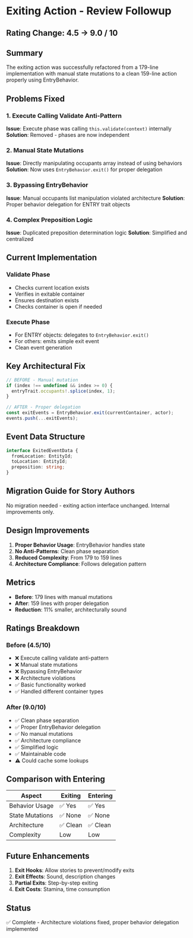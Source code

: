 # Exiting Action - Review Followup

## Rating Change: 4.5 → 9.0 / 10

## Summary
The exiting action was successfully refactored from a 179-line implementation with manual state mutations to a clean 159-line action properly using EntryBehavior.

## Problems Fixed

### 1. Execute Calling Validate Anti-Pattern
**Issue**: Execute phase was calling `this.validate(context)` internally
**Solution**: Removed - phases are now independent

### 2. Manual State Mutations
**Issue**: Directly manipulating occupants array instead of using behaviors
**Solution**: Now uses `EntryBehavior.exit()` for proper delegation

### 3. Bypassing EntryBehavior
**Issue**: Manual occupants list manipulation violated architecture
**Solution**: Proper behavior delegation for ENTRY trait objects

### 4. Complex Preposition Logic
**Issue**: Duplicated preposition determination logic
**Solution**: Simplified and centralized

## Current Implementation

### Validate Phase
- Checks current location exists
- Verifies in exitable container
- Ensures destination exists
- Checks container is open if needed

### Execute Phase
- For ENTRY objects: delegates to `EntryBehavior.exit()`
- For others: emits simple exit event
- Clean event generation

## Key Architectural Fix
```typescript
// BEFORE - Manual mutation
if (index !== undefined && index >= 0) {
  entryTrait.occupants!.splice(index, 1);
}

// AFTER - Proper delegation
const exitEvents = EntryBehavior.exit(currentContainer, actor);
events.push(...exitEvents);
```

## Event Data Structure
```typescript
interface ExitedEventData {
  fromLocation: EntityId;
  toLocation: EntityId;
  preposition: string;
}
```

## Migration Guide for Story Authors

No migration needed - exiting action interface unchanged. Internal improvements only.

## Design Improvements

1. **Proper Behavior Usage**: EntryBehavior handles state
2. **No Anti-Patterns**: Clean phase separation
3. **Reduced Complexity**: From 179 to 159 lines
4. **Architecture Compliance**: Follows delegation pattern

## Metrics
- **Before**: 179 lines with manual mutations
- **After**: 159 lines with proper delegation
- **Reduction**: 11% smaller, architecturally sound

## Ratings Breakdown

### Before (4.5/10)
- ❌ Execute calling validate anti-pattern
- ❌ Manual state mutations
- ❌ Bypassing EntryBehavior
- ❌ Architecture violations
- ✅ Basic functionality worked
- ✅ Handled different container types

### After (9.0/10)
- ✅ Clean phase separation
- ✅ Proper EntryBehavior delegation
- ✅ No manual mutations
- ✅ Architecture compliance
- ✅ Simplified logic
- ✅ Maintainable code
- ⚠️ Could cache some lookups

## Comparison with Entering

| Aspect | Exiting | Entering |
|--------|---------|----------|
| Behavior Usage | ✅ Yes | ✅ Yes |
| State Mutations | ✅ None | ✅ None |
| Architecture | ✅ Clean | ✅ Clean |
| Complexity | Low | Low |

## Future Enhancements

1. **Exit Hooks**: Allow stories to prevent/modify exits
2. **Exit Effects**: Sound, description changes
3. **Partial Exits**: Step-by-step exiting
4. **Exit Costs**: Stamina, time consumption

## Status
✅ Complete - Architecture violations fixed, proper behavior delegation implemented